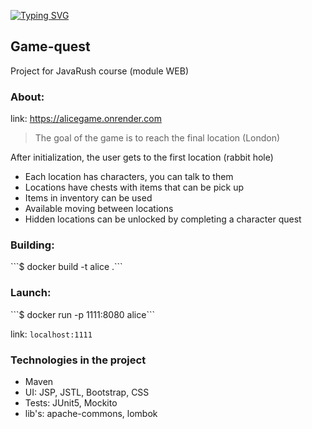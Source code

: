 [![Typing SVG](https://readme-typing-svg.herokuapp.com?font=Fira+Code&pause=1000&width=435&lines=Alice+Game)](https://git.io/typing-svg)
<h2><a>Game-quest</a></h2>

Project for JavaRush course (module WEB) 

<h3><a>About: </a></h3>

link: https://alicegame.onrender.com
>The goal of the game is to reach the final location (London)

After initialization, the user gets to the first location (rabbit hole)
* Each location has characters, you can talk to them
* Locations have chests with items that can be pick up
* Items in inventory can be used
* Available moving between locations
* Hidden locations can be unlocked by completing a character quest


<h3><a>Building: </a></h3>
```$ docker build -t alice .```

<h3 ><a>Launch:</a></h3>
```$ docker run -p 1111:8080 alice```

link: ```localhost:1111```

<h3><a>Technologies in the project</a></h3>

- Maven
- UI: JSP, JSTL, Bootstrap, CSS
- Tests: JUnit5, Mockito
- lib's: apache-commons, lombok
